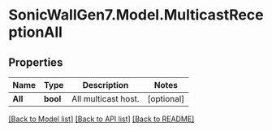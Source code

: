 # SonicWallGen7.Model.MulticastReceptionAll

## Properties

Name | Type | Description | Notes
------------ | ------------- | ------------- | -------------
**All** | **bool** | All multicast host. | [optional] 

[[Back to Model list]](../README.md#documentation-for-models) [[Back to API list]](../README.md#documentation-for-api-endpoints) [[Back to README]](../README.md)

